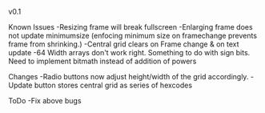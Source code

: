 v0.1

Known Issues
-Resizing frame will break fullscreen
-Enlarging frame does not update minimumsize (enfocing minimum size on framechange prevents frame from shrinking.)
-Central grid clears on Frame change & on text update
-64 Width arrays don't work right. Something to do with sign bits. Need to implement bitmath instead of addition of powers

Changes
-Radio buttons now adjust height/width of the grid accordingly.
-Update button stores central grid as series of hexcodes

ToDo
-Fix above bugs